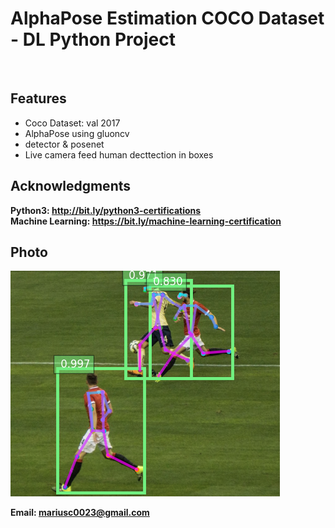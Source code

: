 <h1>AlphaPose Estimation COCO Dataset - DL Python Project</h1>
<br>
<h2>Features</h2>
<ul>
    <li>Coco Dataset: val 2017</li>
    <li>AlphaPose using gluoncv</li>
    <li> detector & posenet</li>
    <li>Live camera feed human decttection in boxes</li>
</ul>

<h2>Acknowledgments</h2>

<b> Python3: http://bit.ly/python3-certifications </b>
<br>
<b> Machine Learning: https://bit.ly/machine-learning-certification <b>
<br>


<h2>Photo</h2>
<img src="image.png">
<br>

<b> Email: mariusc0023@gmail.com </b>
